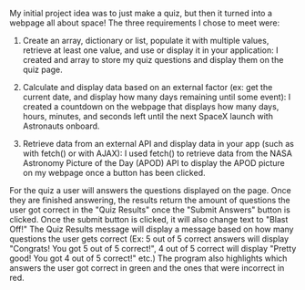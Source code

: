 My initial project idea was to just make a quiz, but then it turned into a webpage all about space! The three requirements I chose to meet were:

1. Create an array, dictionary or list, populate it with multiple values, retrieve at least one value, and use or display it in your application:
    I created and array to store my quiz questions and display them on the quiz page.

2. Calculate and display data based on an external factor (ex: get the current date, and display how many days remaining until some event):
    I created a countdown on the webpage that displays how many days, hours, minutes, and seconds left until the next SpaceX launch with Astronauts onboard.

3. Retrieve data from an external API and display data in your app (such as with fetch() or with AJAX):
    I used fetch() to retrieve data from the NASA Astronomy Picture of the Day (APOD) API to display the APOD picture on my webpage once a button has been clicked.

For the quiz a user will answers the questions displayed on the page. Once they are finished answering, the results return the amount of questions the user got correct in the "Quiz Results" once the "Submit Answers" button is clicked. Once the submit button is clicked, it will also change text to "Blast Off!" The Quiz Results message will display a message based on how many questions the user gets correct (Ex: 5 out of 5 correct answers will display "Congrats! You got 5 out of 5 correct!", 4 out of 5 correct will display "Pretty good! You got 4 out of 5 correct!" etc.) The program also highlights which answers the user got correct in green and the ones that were incorrect in red.

